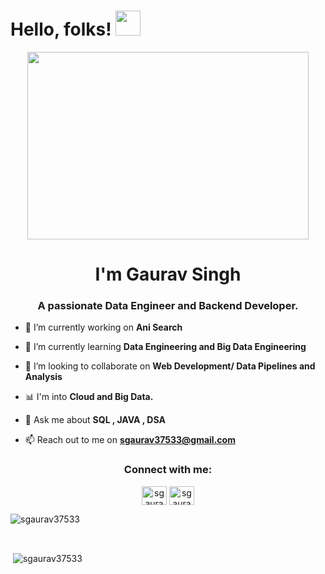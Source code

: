 # Hello, folks! <img src="https://raw.githubusercontent.com/MartinHeinz/MartinHeinz/master/wave.gif" height="40px">

<div align="center">
  <img src="https://media0.giphy.com/media/LaVp0AyqR5bGsC5Cbm/giphy.gif?cid=ecf05e47vn9td7vuarn1gvg620w0hzwh5s06mmy9vq6x4uek&rid=giphy.gif&ct=g" width="450" height="300"/>
</div>

<h1 align="center">I'm Gaurav Singh</h1>
<h3 align="center">A passionate Data Engineer and Backend Developer.</h3>

- 🔭 I’m currently working on **Ani Search**

- 🌱 I’m currently learning **Data Engineering and Big Data Engineering**

- 👯 I’m looking to collaborate on **Web Development/ Data Pipelines and Analysis**

- 📊 I'm into **Cloud and Big Data.**

- 💬 Ask me about **SQL , JAVA , DSA**

- 📫 Reach out to me on **sgaurav37533@gmail.com**

<h3 align="center">Connect with me:</h3>
<p align="center">
<a href="https://www.linkedin.com/in/sgaurav37533/" target="blank"><img align="center" src="https://raw.githubusercontent.com/rahuldkjain/github-profile-readme-generator/master/src/images/icons/Social/linked-in-alt.svg" alt="sgaurav37533" height="30" width="40" /></a>
<a href="https://twitter.com/G_GauravSingh_h" target="blank"><img align="center" src="https://upload.wikimedia.org/wikipedia/commons/4/4f/Twitter-logo.svg" alt="sgaurav37533" height="30" width="40" /></a>
</p>


<p><img align="center" src="https://github-readme-stats.vercel.app/api/top-langs?username=sgaurav37533&show_icons=true&locale=en&layout=compact" alt="sgaurav37533" /></p>
<br>

<p>&nbsp;<img align="center" src="https://github-readme-stats.vercel.app/api?username=sgaurav37533&show_icons=true&locale=en" alt="sgaurav37533" /></p>
